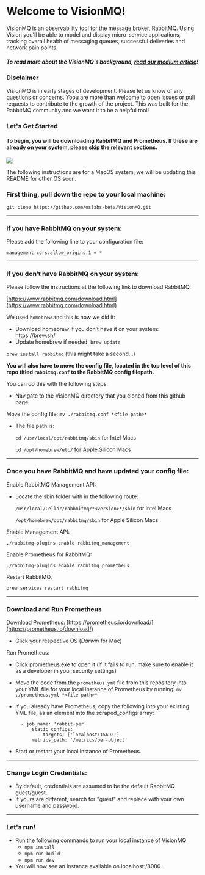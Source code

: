 # Welcome to VisionMQ!

VisionMQ is an observability tool for the message broker, RabbitMQ. Using Vision you'll be able to model and display micro-service applications, tracking overall health of messaging queues, successful deliveries and network pain points.

##### <i>To read more about the VisionMQ's background, [read our medium article](https://medium.com/@clynnfrench/observability-in-rabbitmq-heres-our-experience-with-visionmq-v1-0-b82a61b1983b)!</i>

### Disclaimer
VisionMQ is in early stages of development. Please let us know of any questions or concerns. Yoou are more than welcome to open issues or pull requests to contribute to the growth of the project. This was built for the RabbitMQ community and we want it to be a helpful tool!

### Let's Get Started

#### To begin, you will be downloading RabbitMQ and Prometheus. If these are already on your system, please skip the relevant sections. 




<img src="https://github.com/oslabs-beta/VisionMQ/assets/146690609/2b1b6e67-03d0-44aa-98f3-096195d63866">


The following instructions are for a MacOS system, we will be updating this README for other OS soon.
### First thing, pull down the repo to your local machine:



`git clone https://github.com/oslabs-beta/VisionMQ.git`

--- 

### If you have RabbitMQ on your system:

Please add the following line to your configuration file:

`management.cors.allow_origins.1 = *`

---

### If you don’t have RabbitMQ on your system:

Please follow the instructions at the following link to download RabbitMQ:

[https://www.rabbitmq.com/download.html](https://www.rabbitmq.com/download.html)

We used `homebrew` and this is how we did it:

-   Download homebrew if you don’t have it on your system: https://brew.sh/
-   Update homebrew if needed: `brew update`

`brew install rabbitmq` (this might take a second…)

**You will also have to move the config file, located in the top level of this repo titled `rabbitmq.conf` to the RabbitMQ config filepath.**

You can do this with the following steps:

-   Navigate to the VisionMQ directory that you cloned from this github page.
    
   Move the config file: `mv ./rabbitmq.conf *<file path>*`
    
   - The file path is:
    
        `cd /usr/local/opt/rabbitmq/sbin` for Intel Macs
    
        `cd /opt/homebrew/etc/` for Apple Silicon Macs
    
---

### Once you have RabbitMQ and have updated your config file:

Enable RabbitMQ Management API:

- Locate the sbin folder with in the following route:
    
    `/usr/local/Cellar/rabbmitmq/*<version>*/sbin` for Intel Macs
    
    `/opt/homebrew/opt/rabbitmq/sbin` for Apple Silicon Macs

Enable Management API:

`./rabbitmq-plugins enable rabbitmq_management`

Enable Prometheus for RabbitMQ:

`./rabbitmq-plugins enable rabbitmq_prometheus`

Restart RabbitMQ:

`brew services restart rabbitmq`

---

### Download and Run Prometheus

Download Prometheus: [https://prometheus.io/download/](https://prometheus.io/download/)

-   Click your respective OS (_Darwin_ for Mac)

Run Prometheus:

-   Click prometheus.exe to open it (if it fails to run, make sure to enable it as a developer in your security settings)
-   Move the code from the `prometheus.yml` file from this repository into your YML file for your local instance of Prometheus by running: `mv ./prometheus.yml *<file path>*` 
- If you already have Prometheus, copy the following into your existing YML file, as an element into the scraped_configs array:

        - job_name: 'rabbit-per'
            static_configs:
              - targets: ['localhost:15692']
            metrics_path: '/metrics/per-object'
    
-   Start or restart your local instance of Prometheus.
 ---

### Change Login Credentials:

-   By default, credentials are assumed to be the default RabbitMQ guest/guest.
-   If yours are different, search for "guest" and replace with your own username and password.

 ---
### Let's run!

-   Run the following commands to run your local instance of VisionMQ
    -   `npm install`
    -   `npm run build`
    -   `npm run dev`
-   You will now see an instance available on localhost:/8080.

